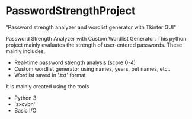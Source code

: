 # PasswordStrengthProject
"Password strength analyzer and wordlist generator with Tkinter GUI"

Password Strength Analyzer with Custom Wordlist Generator:
  This python project mainly evaluates the strength of user-entered passwords.
  These mainly includes,
  * Real-time password strength analysis (score 0-4)
  * Custom wordlist generator using names, years, pet names, etc..
  * Wordlist saved in '.txt' format

It is mainly created using the tools 
  * Python 3
  * 'zxcvbn'
  * Basic I/O
